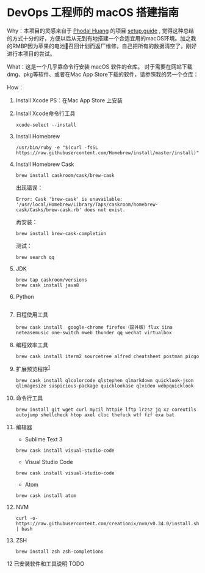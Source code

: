 # DevOps 工程师的 macOS 搭建指南

Why：本项目的灵感来自于 [Phodal Huang](https://github.com/phodal)  的项目 [setup.guide](https://github.com/phodal/setup.guide) , 觉得这种总结的方式十分的好，方便以后从无到有地搭建一个合适宜用的macOS环境。加之我的RMBP因为苹果的电池🔋召回计划而返厂维修，自己把所有的数据清空了，刚好进行本项目的尝试。

What：这是一个几乎靠命令行安装 macOS 软件的仓库。
对于需要在网站下载dmg、pkg等软件、或者在Mac App Store下载的软件，请参照我的另一个仓库：


How：

1. Install Xcode
    PS：在Mac App Store 上安装

2. Install Xcode命令行工具

    ```
    xcode-select --install
    ```

3. Install Homebrew

    ```
    /usr/bin/ruby -e "$(curl -fsSL https://raw.githubusercontent.com/Homebrew/install/master/install)"
    ```

4. Install Homebrew Cask

    ```
    brew install caskroom/cask/brew-cask
    ```

    出现错误：

    ```
    Error: Cask 'brew-cask' is unavailable: '/usr/local/Homebrew/Library/Taps/caskroom/homebrew-cask/Casks/brew-cask.rb' does not exist. 
    ```

    再安装：
    ```
    brew install brew-cask-completion
    ```

    测试：
    ```
    brew search qq
    ```

5. JDK

    ```
    brew tap caskroom/versions
    brew cask install java8
    ```
6. Python

    ```
    ```

7. 日程使用工具

    ```
    brew cask install  google-chrome firefox（国外版）flux iina neteasemusic one-switch mweb thunder qq wechat virtualbox
    ```

8. 编程效率工具

    ```
    brew cask install iterm2 sourcetree alfred cheatsheet postman picgo 
    ```

9. 扩展预览程序<sup>[1]</sup>

    ```
    brew cask install qlcolorcode qlstephen qlmarkdown quicklook-json qlimagesize suspicious-package quicklookase qlvideo webpquicklook
    ```

10. 命令行工具

    ```
    brew install git wget curl mycil httpie lftp lrzsz jq xz coreutils autojump shellcheck htop axel cloc thefuck wtf fzf exa bat
    ```

11. 编辑器

    - Sublime Text 3

    ```
    brew cask install visual-studio-code
    ```

    - Visual Studio Code
    
    ```
    brew cask install visual-studio-code
    ```

    - Atom
    
    ```
    brew cask install atom
    ```

12. NVM

    ```
    curl -o- https://raw.githubusercontent.com/creationix/nvm/v0.34.0/install.sh | bash
    ```

13. ZSH

    ```
    brew install zsh zsh-completions
    ```

12 已安装软件和工具说明
    TODO



[1]: https://github.com/sindresorhus/quick-look-plugins0

